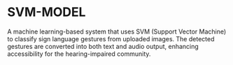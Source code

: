 # SVM-MODEL
A machine learning-based system that uses SVM (Support Vector Machine) to classify sign language gestures from uploaded images. The detected gestures are converted into both text and audio output, enhancing accessibility for the hearing-impaired community.
